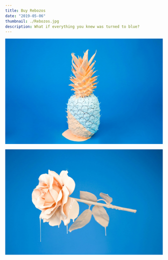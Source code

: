 ```yaml
---
title: Buy Rebozos
date: "2019-05-06"
thumbnail: ./Rebozos.jpg
description: What if everything you knew was turned to blue?
---
```


![It's all blue](./cody-davis-253925-unsplash.jpg)

![It's all blue](./cody-davis-259003-unsplash.jpg)